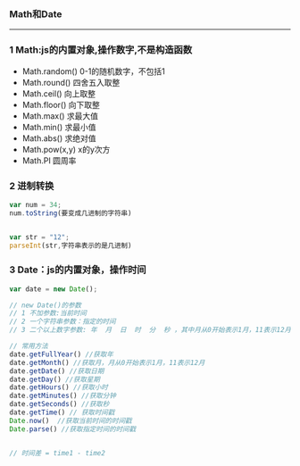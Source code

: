 ### Math和Date
--------
### 1 Math:js的内置对象,操作数字,不是构造函数
+ Math.random()  0-1的随机数字，不包括1
+ Math.round()  四舍五入取整
+ Math.ceil()   向上取整
+ Math.floor()  向下取整
+ Math.max() 求最大值
+ Math.min() 求最小值
+ Math.abs() 求绝对值
+ Math.pow(x,y) x的y次方
+ Math.PI  圆周率

### 2 进制转换
```js
var num = 34;
num.toString(要变成几进制的字符串)


var str = "12";
parseInt(str,字符串表示的是几进制)
```

### 3 Date：js的内置对象，操作时间
```js
var date = new Date();

// new Date()的参数
// 1 不加参数:当前时间
// 2 一个字符串参数：指定的时间
// 3 二个以上数字参数: 年  月  日  时  分  秒 ，其中月从0开始表示1月，11表示12月

// 常用方法
date.getFullYear() //获取年
date.getMonth() //获取月，月从0开始表示1月，11表示12月
date.getDate() //获取日期
date.getDay() //获取星期
date.getHours() //获取小时
date.getMinutes() //获取分钟
date.getSeconds() //获取秒
date.getTime() // 获取时间戳
Date.now()  //获取当前时间的时间戳
Date.parse() //获取指定时间的时间戳


// 时间差 = time1 - time2
```
